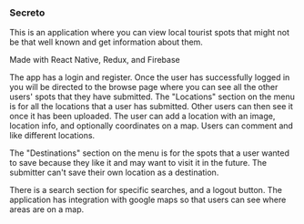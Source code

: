 ### Secreto

This is an application where you can view local tourist spots that might not be that well known
and get information about them.

Made with React Native, Redux, and Firebase

The app has a login and register. Once the user has successfully logged in you will be directed to the browse
page where you can see all the other users' spots that they have submitted.
The "Locations" section on the menu is for all the locations that a user has submitted. Other users can then see
it once it has been uploaded. The user can add a location with an image, location info, and optionally coordinates
on a map.
Users can comment and like different locations.

The "Destinations" section on the menu is for the spots that a user wanted to save because they like it
and may want to visit it in the future. The submitter can't save their own location as a destination.

There is a search section for specific searches, and a logout button.
The application has integration with google maps so that users can see where
areas are on a map.